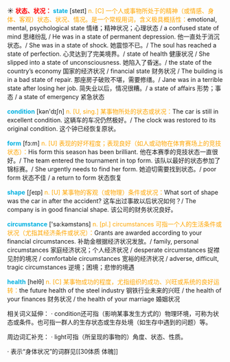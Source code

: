 ☀ <font color="red">**状态、状况：**</font>
<font color="sky blue">**state**</font> [steɪt] 
<font color="orange">n. [C] 一个人或事物所处于的精神（或情感、身体、客观）状态、状况、情况。是一个常规用词，含义极具概括性：</font>emotional, mental, psychological state 情绪；精神状况；心理状态 / a confused state of mind 思绪纷乱 / He was in a state of permanent depression. 他一直处于消沉状态。/ She was in a state of shock. 她震惊不已。/ The soul has reached a state of perfection. 心灵达到了完美境界。/ state of health 健康状况 / She slipped into a state of unconsciousness. 她陷入了昏迷。/ the state of the country’s economy 国家的经济状况 / financial state 财务状况 / The building is in a bad state of repair. 那座房子破败不堪，需要修缮。/ Jane was in a terrible state after losing her job. 简失业以后，情况很糟。/ a state of affairs 形势；事态 / a state of emergency 紧急状态

<font color="sky blue">**condition**</font> [kən'dɪʃn] 
<font color="orange">n. [U, sing.] 某事物所处的状态或状况：</font>The car is still in excellent condition. 这辆车的车况仍然极好。/ The clock was restored to its original condition. 这个钟已经恢复原状。

<font color="sky blue">**form**</font> [fɔ:m] 
<font color="orange">n. [U] 表现的好坏程度；表现良好（如人或动物在体育赛场上的竞技状态）：</font>His form this season has been brilliant. 他在本赛季的竞技状态一直很好。/ The team entered the tournament in top form. 该队以最好的状态参加了锦标赛。/ She urgently needs to find her form. 她迫切需要找到状态。/ poor form 状态不佳 / a return to form 状态恢复

<font color="sky blue">**shape**</font> [ʃeɪp] 
<font color="orange">n. [U] 某事物的客观（或物理）条件或状况：</font>What sort of shape was the car in after the accident? 这车出过事故以后状况如何？/ The company is in good financial shape. 该公司的财务状况良好。

<font color="sky blue">**circumstance**</font> ['sə:kəmstəns] 
<font color="orange">n. [pl.] circumstances 可指一个人的生活条件或状况（尤指其经济条件或状况）：</font>Grants are awarded according to your financial circumstances. 补助金根据经济状况发放。/ family, personal circumstances 家庭经济状况；个人经济状况 / desperate circumstances 捉襟见肘的境况 / comfortable circumstances 宽裕的经济状况 / adverse, difficult, tragic circumstances 逆境；困境；悲惨的境遇

<font color="sky blue">**health**</font> [helθ] 
<font color="orange">n. [C] 某事物成功的程度，尤指组织的成功、兴旺或系统的良好运转：</font>the future health of the steel industry 钢铁行业未来的兴旺 / the health of your finances 财务状况 / the health of your marriage 婚姻状况

相关词义延伸：
· condition还可指（影响某事发生方式的）物理环境，可称为状态或条件。也可指一群人的生存状态或生存处境（如生存中遇到的问题）等。

周边词汇补充：
· light可指（所呈现的事物的）角度、状态、性质。

· 表示“身体状况”的词群见[[30体质 体魄]]


